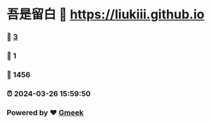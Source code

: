 # 吾是留白 :link: https://liukiii.github.io 
### :page_facing_up: [3](https://liukiii.github.io/tag.html) 
### :speech_balloon: 1 
### :hibiscus: 1456 
### :alarm_clock: 2024-03-26 15:59:50 
### Powered by :heart: [Gmeek](https://github.com/Meekdai/Gmeek)
